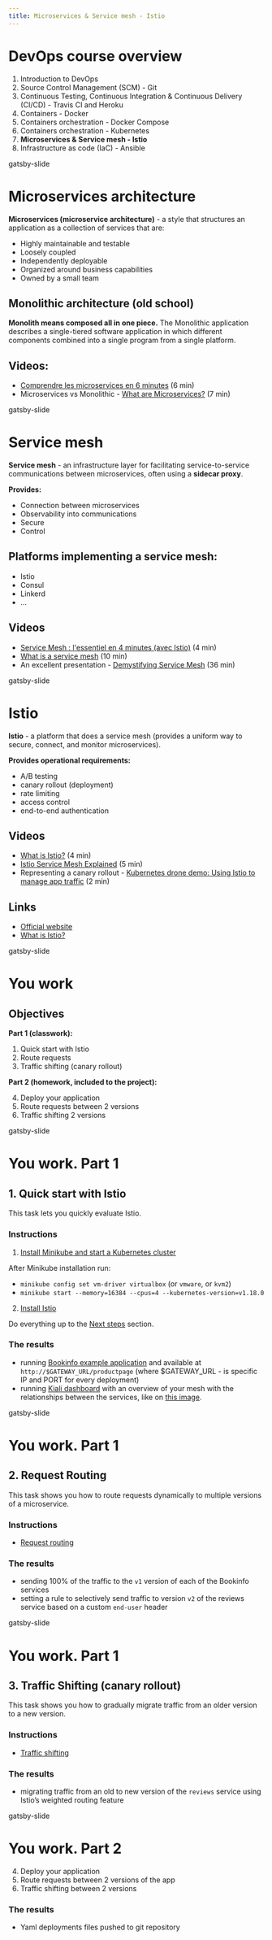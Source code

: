 ```yaml
---
title: Microservices & Service mesh - Istio
---
```


# DevOps course overview

1. Introduction to DevOps
2. Source Control Management (SCM) - Git
3. Continuous Testing, Continuous Integration & Continuous Delivery (CI/CD) - Travis CI and Heroku
4. Containers - Docker
5. Containers orchestration - Docker Compose
6. Containers orchestration - Kubernetes
7. **Microservices & Service mesh - Istio**
8. Infrastructure as code (IaC) - Ansible

gatsby-slide

# Microservices architecture

**Microservices (microservice architecture)** - a style that structures an application as a collection of services that are:

- Highly maintainable and testable
- Loosely coupled
- Independently deployable
- Organized around business capabilities
- Owned by a small team

## Monolithic architecture (old school)

**Monolith means composed all in one piece.** The Monolithic application describes a single-tiered software application in which different components combined into a single program from a single platform.

## Videos:
  - [Comprendre les microservices en 6 minutes](https://www.youtube.com/watch?v=ucHwp1jUS2w) (6 min)
  - Microservices vs Monolithic - [What are Microservices?](https://www.youtube.com/watch?v=CdBtNQZH8a4) (7 min)

gatsby-slide

# Service mesh

**Service mesh** - an infrastructure layer for facilitating service-to-service communications between microservices, often using a **sidecar proxy**.

**Provides:**

  - Connection between microservices
  - Observability into communications
  - Secure
  - Control

## Platforms implementing a service mesh:

  - Istio
  - Consul
  - Linkerd
  - ...

## Videos

  - [Service Mesh : l'essentiel en 4 minutes (avec Istio)](https://www.youtube.com/watch?v=o6Zh6AaeYXw) (4 min)
  - [What is a service mesh](https://www.youtube.com/watch?v=vh1YtWjfcyk&t=38s) (10 min)
  - An excellent presentation - [Demystifying Service Mesh](https://www.youtube.com/watch?v=bEFILWrRJJ4) (36 min)

gatsby-slide

# Istio

**Istio** - a platform that does a service mesh (provides a uniform way to secure, connect, and monitor microservices).

**Provides operational requirements:**

  - A/B testing
  - canary rollout (deployment)
  - rate limiting
  - access control
  - end-to-end authentication

## Videos

  - [What is Istio?](https://www.youtube.com/watch?v=1iyFq2VaL5Y) (4 min)
  - [Istio Service Mesh Explained](https://www.youtube.com/watch?v=6zDrLvpfCK4) (5 min)
  - Representing a canary rollout - [Kubernetes drone demo: Using Istio to manage app traffic](https://www.youtube.com/watch?v=QTD-gqS2E7w) (2 min)

## Links

  - [Official website](https://istio.io/)
  - [What is Istio?](https://istio.io/docs/concepts/what-is-istio/)

gatsby-slide

# You work

## Objectives

**Part 1 (classwork):**

1. Quick start with Istio
2. Route requests
3. Traffic shifting (canary rollout)

**Part 2 (homework, included to the project):**

4. Deploy your application
5. Route requests between 2 versions
6. Traffic shifting 2 versions

gatsby-slide

# You work. Part 1

## 1. Quick start with Istio

This task lets you quickly evaluate Istio.

### Instructions

1. [Install Minikube and start a Kubernetes cluster](https://istio.io/docs/setup/platform-setup/minikube/)

After Minikube installation run:

  - `minikube config set vm-driver virtualbox` (or `vmware`, or `kvm2`)
  - `minikube start --memory=16384 --cpus=4 --kubernetes-version=v1.18.0`

2. [Install Istio](https://istio.io/docs/setup/getting-started/)

Do everything up to the [Next steps](https://istio.io/docs/setup/getting-started/#next-steps) section.

### The results

  - running [Bookinfo example application](https://istio.io/docs/examples/bookinfo/) and available at `http://$GATEWAY_URL/productpage` (where $GATEWAY_URL - is specific IP and PORT for every deployment)
  - running [Kiali dashboard](https://kiali.io/) with an overview of your mesh with the relationships between the services, like on [this image](https://istio.io/docs/setup/getting-started/kiali-example2.png).

gatsby-slide

# You work. Part 1

## 2. Request Routing

This task shows you how to route requests dynamically to multiple versions of a microservice.

### Instructions

- [Request routing](https://istio.io/docs/tasks/traffic-management/request-routing/)

### The results

  - sending 100% of the traffic to the `v1` version of each of the Bookinfo services
  - setting a rule to selectively send traffic to version `v2` of the reviews service based on a custom `end-user` header

gatsby-slide

# You work. Part 1

## 3. Traffic Shifting (canary rollout)

This task shows you how to gradually migrate traffic from an older version to a new version.

### Instructions

- [Traffic shifting](https://istio.io/docs/tasks/traffic-management/traffic-shifting/)

### The results

  - migrating traffic from an old to new version of the `reviews` service using Istio’s weighted routing feature

gatsby-slide

# You work. Part 2

4. Deploy your application
5. Route requests between 2 versions of the app
6. Traffic shifting between 2 versions

### The results

  - Yaml deployments files pushed to git repository
